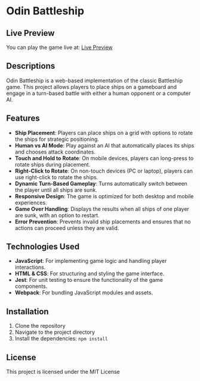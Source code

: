 # Odin Battleship

## Live Preview

You can play the game live at: [Live Preview](https://delfiald.github.io/odin-battleship/)

## Descriptions

Odin Battleship is a web-based implementation of the classic Battleship game. This project allows players to place ships on a gameboard and engage in a turn-based battle with either a human opponent or a computer AI.

## Features

- **Ship Placement**: Players can place ships on a grid with options to rotate the ships for strategic positioning.
- **Human vs AI Mode**: Play against an AI that automatically places its ships and chooses attack coordinates.
- **Touch and Hold to Rotate**: On mobile devices, players can long-press to rotate ships during placement.
- **Right-Click to Rotate**: On non-touch devices (PC or laptop), players can use right-click to rotate the ships.
- **Dynamic Turn-Based Gameplay**: Turns automatically switch between the player until all ships are sunk.
- **Responsive Design**: The game is optimized for both desktop and mobile experiences.
- **Game Over Handling**: Displays the results when all ships of one player are sunk, with an option to restart.
- **Error Prevention**: Prevents invalid ship placements and ensures that no actions can proceed unless they are valid.

## Technologies Used

- **JavaScript**: For implementing game logic and handling player interactions.
- **HTML & CSS**: For structuring and styling the game interface.
- **Jest**: For unit testing to ensure the functionality of the game components.
- **Webpack**: For bundling JavaScript modules and assets.

## Installation

1. Clone the repository
2. Navigate to the project directory
3. Install the dependencies: `npm install`

## License

This project is licensed under the MIT License
